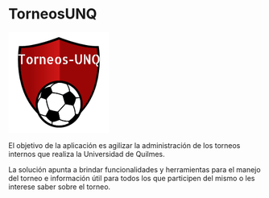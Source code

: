 # TorneosUNQ 

![Screenshot](Logo.png) 

El objetivo de la aplicación es agilizar la administración de los torneos internos que realiza la Universidad de Quilmes.

La solución apunta a brindar funcionalidades y herramientas para el manejo del torneo e información útil para todos los que participen del mismo o les interese saber sobre el torneo.
